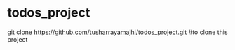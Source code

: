# todos_project
git clone https://github.com/tusharrayamajhi/todos_project.git #to clone this project
